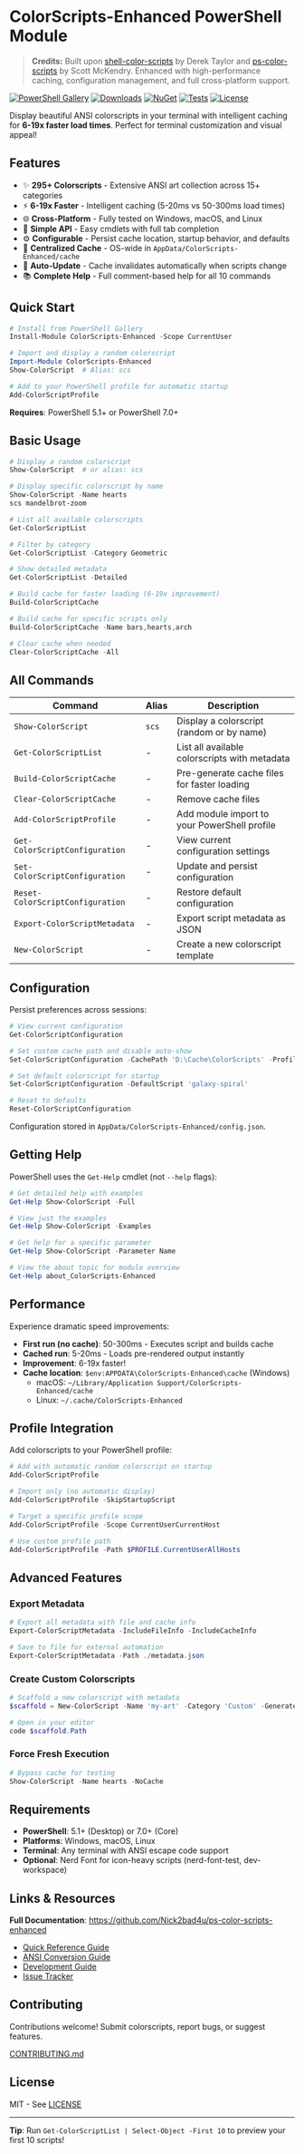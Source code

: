 # ColorScripts-Enhanced PowerShell Module

> **Credits:** Built upon [shell-color-scripts](https://gitlab.com/dwt1/shell-color-scripts) by Derek Taylor and [ps-color-scripts](https://github.com/scottmckendry/ps-color-scripts) by Scott McKendry. Enhanced with high-performance caching, configuration management, and full cross-platform support.

[![PowerShell Gallery](https://img.shields.io/powershellgallery/v/ColorScripts-Enhanced?logo=powershell)](https://www.powershellgallery.com/packages/ColorScripts-Enhanced) [![Downloads](https://img.shields.io/powershellgallery/dt/ColorScripts-Enhanced?logo=powershell)](https://www.powershellgallery.com/packages/ColorScripts-Enhanced) [![NuGet](https://img.shields.io/nuget/v/ColorScripts-Enhanced?logo=nuget)](https://www.nuget.org/packages/ColorScripts-Enhanced/) [![Tests](https://github.com/Nick2bad4u/ps-color-scripts-enhanced/actions/workflows/test.yml/badge.svg)](https://github.com/Nick2bad4u/ps-color-scripts-enhanced/actions/workflows/test.yml) [![License](https://img.shields.io/badge/License-MIT-yellow.svg)](https://github.com/Nick2bad4u/ps-color-scripts-enhanced/blob/main/LICENSE)

Display beautiful ANSI colorscripts in your terminal with intelligent caching for **6-19x faster load times**. Perfect for terminal customization and visual appeal!

## Features

- ✨ **<!-- COLOR_SCRIPT_COUNT_PLUS -->295+<!-- /COLOR_SCRIPT_COUNT_PLUS --> Colorscripts** - Extensive ANSI art collection across 15+ categories
- ⚡ **6-19x Faster** - Intelligent caching (5-20ms vs 50-300ms load times)
- 🌐 **Cross-Platform** - Fully tested on Windows, macOS, and Linux
- 🎯 **Simple API** - Easy cmdlets with full tab completion
- ⚙️ **Configurable** - Persist cache location, startup behavior, and defaults
- 📍 **Centralized Cache** - OS-wide in `AppData/ColorScripts-Enhanced/cache`
- 🔄 **Auto-Update** - Cache invalidates automatically when scripts change
- 📚 **Complete Help** - Full comment-based help for all 10 commands

## Quick Start

```powershell
# Install from PowerShell Gallery
Install-Module ColorScripts-Enhanced -Scope CurrentUser

# Import and display a random colorscript
Import-Module ColorScripts-Enhanced
Show-ColorScript  # Alias: scs

# Add to your PowerShell profile for automatic startup
Add-ColorScriptProfile
```

**Requires**: PowerShell 5.1+ or PowerShell 7.0+

## Basic Usage

```powershell
# Display a random colorscript
Show-ColorScript  # or alias: scs

# Display specific colorscript by name
Show-ColorScript -Name hearts
scs mandelbrot-zoom

# List all available colorscripts
Get-ColorScriptList

# Filter by category
Get-ColorScriptList -Category Geometric

# Show detailed metadata
Get-ColorScriptList -Detailed

# Build cache for faster loading (6-19x improvement)
Build-ColorScriptCache

# Build cache for specific scripts only
Build-ColorScriptCache -Name bars,hearts,arch

# Clear cache when needed
Clear-ColorScriptCache -All
```

## All Commands

| Command                          | Alias | Description                                   |
| -------------------------------- | ----- | --------------------------------------------- |
| `Show-ColorScript`               | `scs` | Display a colorscript (random or by name)     |
| `Get-ColorScriptList`            | -     | List all available colorscripts with metadata |
| `Build-ColorScriptCache`         | -     | Pre-generate cache files for faster loading   |
| `Clear-ColorScriptCache`         | -     | Remove cache files                            |
| `Add-ColorScriptProfile`         | -     | Add module import to your PowerShell profile  |
| `Get-ColorScriptConfiguration`   | -     | View current configuration settings           |
| `Set-ColorScriptConfiguration`   | -     | Update and persist configuration              |
| `Reset-ColorScriptConfiguration` | -     | Restore default configuration                 |
| `Export-ColorScriptMetadata`     | -     | Export script metadata as JSON                |
| `New-ColorScript`                | -     | Create a new colorscript template             |

## Configuration

Persist preferences across sessions:

```powershell
# View current configuration
Get-ColorScriptConfiguration

# Set custom cache path and disable auto-show
Set-ColorScriptConfiguration -CachePath 'D:\Cache\ColorScripts' -ProfileAutoShow:$false

# Set default colorscript for startup
Set-ColorScriptConfiguration -DefaultScript 'galaxy-spiral'

# Reset to defaults
Reset-ColorScriptConfiguration
```

Configuration stored in `AppData/ColorScripts-Enhanced/config.json`.

## Getting Help

PowerShell uses the `Get-Help` cmdlet (not `--help` flags):

```powershell
# Get detailed help with examples
Get-Help Show-ColorScript -Full

# View just the examples
Get-Help Show-ColorScript -Examples

# Get help for a specific parameter
Get-Help Show-ColorScript -Parameter Name

# View the about topic for module overview
Get-Help about_ColorScripts-Enhanced
```

## Performance

Experience dramatic speed improvements:

- **First run (no cache)**: 50-300ms - Executes script and builds cache
- **Cached run**: 5-20ms - Loads pre-rendered output instantly
- **Improvement**: 6-19x faster!
- **Cache location**: `$env:APPDATA\ColorScripts-Enhanced\cache` (Windows)
  - macOS: `~/Library/Application Support/ColorScripts-Enhanced/cache`
  - Linux: `~/.cache/ColorScripts-Enhanced`

## Profile Integration

Add colorscripts to your PowerShell profile:

```powershell
# Add with automatic random colorscript on startup
Add-ColorScriptProfile

# Import only (no automatic display)
Add-ColorScriptProfile -SkipStartupScript

# Target a specific profile scope
Add-ColorScriptProfile -Scope CurrentUserCurrentHost

# Use custom profile path
Add-ColorScriptProfile -Path $PROFILE.CurrentUserAllHosts
```

## Advanced Features

### Export Metadata

```powershell
# Export all metadata with file and cache info
Export-ColorScriptMetadata -IncludeFileInfo -IncludeCacheInfo

# Save to file for external automation
Export-ColorScriptMetadata -Path ./metadata.json
```

### Create Custom Colorscripts

```powershell
# Scaffold a new colorscript with metadata
$scaffold = New-ColorScript -Name 'my-art' -Category 'Custom' -GenerateMetadataSnippet

# Open in your editor
code $scaffold.Path
```

### Force Fresh Execution

```powershell
# Bypass cache for testing
Show-ColorScript -Name hearts -NoCache
```

## Requirements

- **PowerShell**: 5.1+ (Desktop) or 7.0+ (Core)
- **Platforms**: Windows, macOS, Linux
- **Terminal**: Any terminal with ANSI escape code support
- **Optional**: Nerd Font for icon-heavy scripts (nerd-font-test, dev-workspace)

## Links & Resources

**Full Documentation**: https://github.com/Nick2bad4u/ps-color-scripts-enhanced

- [Quick Reference Guide](https://github.com/Nick2bad4u/ps-color-scripts-enhanced/blob/main/docs/QUICK_REFERENCE.md)
- [ANSI Conversion Guide](https://github.com/Nick2bad4u/ps-color-scripts-enhanced/blob/main/docs/ANSI-CONVERSION-GUIDE.md)
- [Development Guide](https://github.com/Nick2bad4u/ps-color-scripts-enhanced/blob/main/docs/Development.md)
- [Issue Tracker](https://github.com/Nick2bad4u/ps-color-scripts-enhanced/issues)

## Contributing

Contributions welcome! Submit colorscripts, report bugs, or suggest features.

[CONTRIBUTING.md](https://github.com/Nick2bad4u/ps-color-scripts-enhanced/blob/main/CONTRIBUTING.md)

## License

MIT - See [LICENSE](https://github.com/Nick2bad4u/ps-color-scripts-enhanced/blob/main/LICENSE)

---

**Tip**: Run `Get-ColorScriptList | Select-Object -First 10` to preview your first 10 scripts!
